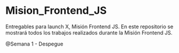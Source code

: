 # Mision_Frontend_JS
Entregables para launch X, Misión Frontend JS. En este repositorio se mostrará todos los trabajos realizados durante la Misión Frontend JS.

@Semana 1 - Despegue
